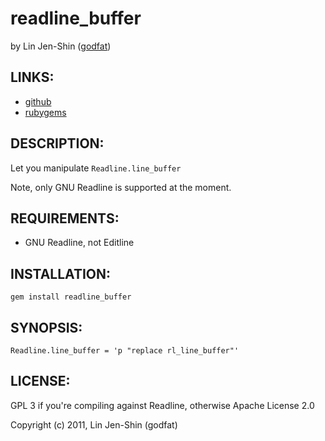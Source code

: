 # readline_buffer

by Lin Jen-Shin ([godfat](http://godfat.org))

## LINKS:

* [github](https://github.com/godfat/readline_buffer)
* [rubygems](http://rubygems.org/gems/readline_buffer)

## DESCRIPTION:

Let you manipulate `Readline.line_buffer`

Note, only GNU Readline is supported at the moment.

## REQUIREMENTS:

* GNU Readline, not Editline

## INSTALLATION:

    gem install readline_buffer

## SYNOPSIS:

    Readline.line_buffer = 'p "replace rl_line_buffer"'

## LICENSE:

GPL 3 if you're compiling against Readline,
otherwise Apache License 2.0

Copyright (c) 2011, Lin Jen-Shin (godfat)
